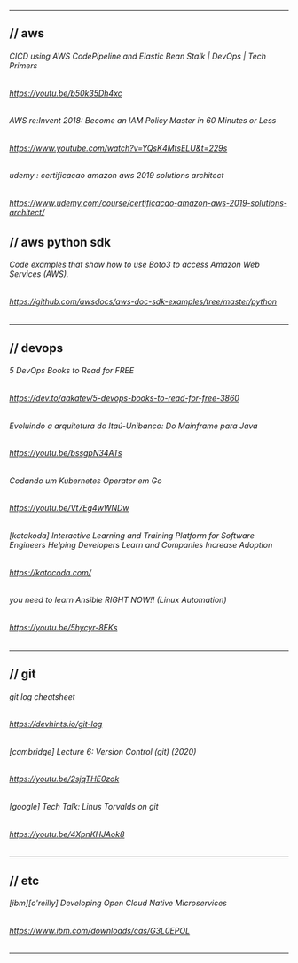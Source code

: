 
---

## // aws<br>

###### CICD using AWS CodePipeline and Elastic Bean Stalk | DevOps | Tech Primers<br>
###### https://youtu.be/b50k35Dh4xc

###### AWS re:Invent 2018: Become an IAM Policy Master in 60 Minutes or Less<br>
###### https://www.youtube.com/watch?v=YQsK4MtsELU&t=229s


###### udemy : certificacao amazon aws 2019 solutions architect
###### https://www.udemy.com/course/certificacao-amazon-aws-2019-solutions-architect/

## // aws python sdk<br>

###### Code examples that show how to use Boto3 to access Amazon Web Services (AWS).
###### https://github.com/awsdocs/aws-doc-sdk-examples/tree/master/python

---

## // devops<br>

###### 5 DevOps Books to Read for FREE
###### https://dev.to/aakatev/5-devops-books-to-read-for-free-3860


###### Evoluindo a arquitetura do Itaú-Unibanco: Do Mainframe para Java
###### https://youtu.be/bssgpN34ATs


###### Codando um Kubernetes Operator em Go
###### https://youtu.be/Vt7Eg4wWNDw


###### [katakoda] Interactive Learning and Training Platform for Software Engineers Helping Developers Learn and Companies Increase Adoption<br>
###### https://katacoda.com/


###### you need to learn Ansible RIGHT NOW!! (Linux Automation)
###### https://youtu.be/5hycyr-8EKs

---

## // git<br>

###### git log cheatsheet
###### https://devhints.io/git-log


###### [cambridge] Lecture 6: Version Control (git) (2020)
###### https://youtu.be/2sjqTHE0zok


###### [google] Tech Talk: Linus Torvalds on git
###### https://youtu.be/4XpnKHJAok8

---

## // etc

###### [ibm][o'reilly] Developing Open Cloud Native Microservices
###### https://www.ibm.com/downloads/cas/G3L0EPOL

---
